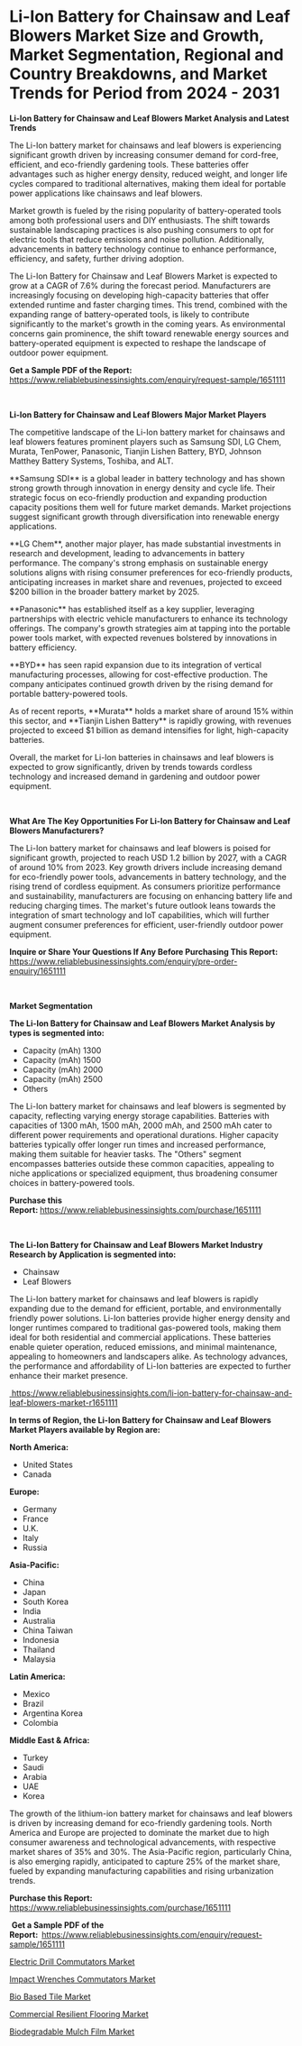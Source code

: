 <p><h1>Li-Ion Battery for Chainsaw and Leaf Blowers Market Size and Growth, Market Segmentation, Regional and Country Breakdowns, and Market Trends for Period from 2024 -  2031</h1></p><p><strong>Li-Ion Battery for Chainsaw and Leaf Blowers Market Analysis and Latest Trends</strong></p>
<p><p>The Li-Ion battery market for chainsaws and leaf blowers is experiencing significant growth driven by increasing consumer demand for cord-free, efficient, and eco-friendly gardening tools. These batteries offer advantages such as higher energy density, reduced weight, and longer life cycles compared to traditional alternatives, making them ideal for portable power applications like chainsaws and leaf blowers. </p><p>Market growth is fueled by the rising popularity of battery-operated tools among both professional users and DIY enthusiasts. The shift towards sustainable landscaping practices is also pushing consumers to opt for electric tools that reduce emissions and noise pollution. Additionally, advancements in battery technology continue to enhance performance, efficiency, and safety, further driving adoption.</p><p>The Li-Ion Battery for Chainsaw and Leaf Blowers Market is expected to grow at a CAGR of 7.6% during the forecast period. Manufacturers are increasingly focusing on developing high-capacity batteries that offer extended runtime and faster charging times. This trend, combined with the expanding range of battery-operated tools, is likely to contribute significantly to the market's growth in the coming years. As environmental concerns gain prominence, the shift toward renewable energy sources and battery-operated equipment is expected to reshape the landscape of outdoor power equipment.</p></p>
<p><strong>Get a Sample PDF of the Report:&nbsp;</strong> <a href="https://www.reliablebusinessinsights.com/enquiry/request-sample/1651111?utm_campaign=75&utm_medium=2&utm_source=Github&utm_content=ia&utm_term=26092024&utm_id=li-ion-battery-for-chainsaw-and-leaf-blowers">https://www.reliablebusinessinsights.com/enquiry/request-sample/1651111</a></p>
<p>&nbsp;</p>
<p><strong>Li-Ion Battery for Chainsaw and Leaf Blowers Major Market Players</strong></p>
<p><p>The competitive landscape of the Li-Ion battery market for chainsaws and leaf blowers features prominent players such as Samsung SDI, LG Chem, Murata, TenPower, Panasonic, Tianjin Lishen Battery, BYD, Johnson Matthey Battery Systems, Toshiba, and ALT. </p><p>**Samsung SDI** is a global leader in battery technology and has shown strong growth through innovation in energy density and cycle life. Their strategic focus on eco-friendly production and expanding production capacity positions them well for future market demands. Market projections suggest significant growth through diversification into renewable energy applications.</p><p>**LG Chem**, another major player, has made substantial investments in research and development, leading to advancements in battery performance. The company's strong emphasis on sustainable energy solutions aligns with rising consumer preferences for eco-friendly products, anticipating increases in market share and revenues, projected to exceed $200 billion in the broader battery market by 2025.</p><p>**Panasonic** has established itself as a key supplier, leveraging partnerships with electric vehicle manufacturers to enhance its technology offerings. The company's growth strategies aim at tapping into the portable power tools market, with expected revenues bolstered by innovations in battery efficiency.</p><p>**BYD** has seen rapid expansion due to its integration of vertical manufacturing processes, allowing for cost-effective production. The company anticipates continued growth driven by the rising demand for portable battery-powered tools.</p><p>As of recent reports, **Murata** holds a market share of around 15% within this sector, and **Tianjin Lishen Battery** is rapidly growing, with revenues projected to exceed $1 billion as demand intensifies for light, high-capacity batteries.</p><p>Overall, the market for Li-Ion batteries in chainsaws and leaf blowers is expected to grow significantly, driven by trends towards cordless technology and increased demand in gardening and outdoor power equipment.</p></p>
<p>&nbsp;</p>
<p><strong>What Are The Key Opportunities For Li-Ion Battery for Chainsaw and Leaf Blowers Manufacturers?</strong></p>
<p><p>The Li-Ion battery market for chainsaws and leaf blowers is poised for significant growth, projected to reach USD 1.2 billion by 2027, with a CAGR of around 10% from 2023. Key growth drivers include increasing demand for eco-friendly power tools, advancements in battery technology, and the rising trend of cordless equipment. As consumers prioritize performance and sustainability, manufacturers are focusing on enhancing battery life and reducing charging times. The market's future outlook leans towards the integration of smart technology and IoT capabilities, which will further augment consumer preferences for efficient, user-friendly outdoor power equipment.</p></p>
<p><strong>Inquire or Share Your Questions If Any Before Purchasing This Report:</strong> <a href="https://www.reliablebusinessinsights.com/enquiry/pre-order-enquiry/1651111?utm_campaign=75&utm_medium=2&utm_source=Github&utm_content=ia&utm_term=26092024&utm_id=li-ion-battery-for-chainsaw-and-leaf-blowers">https://www.reliablebusinessinsights.com/enquiry/pre-order-enquiry/1651111</a></p>
<p>&nbsp;</p>
<p><strong>Market Segmentation</strong></p>
<p><strong>The Li-Ion Battery for Chainsaw and Leaf Blowers Market Analysis by types is segmented into:</strong></p>
<p><ul><li>Capacity (mAh) 1300</li><li>Capacity (mAh) 1500</li><li>Capacity (mAh) 2000</li><li>Capacity (mAh) 2500</li><li>Others</li></ul></p>
<p><p>The Li-Ion battery market for chainsaws and leaf blowers is segmented by capacity, reflecting varying energy storage capabilities. Batteries with capacities of 1300 mAh, 1500 mAh, 2000 mAh, and 2500 mAh cater to different power requirements and operational durations. Higher capacity batteries typically offer longer run times and increased performance, making them suitable for heavier tasks. The "Others" segment encompasses batteries outside these common capacities, appealing to niche applications or specialized equipment, thus broadening consumer choices in battery-powered tools.</p></p>
<p><strong>Purchase this Report:&nbsp;</strong><a href="https://www.reliablebusinessinsights.com/purchase/1651111?utm_campaign=75&utm_medium=2&utm_source=Github&utm_content=ia&utm_term=26092024&utm_id=li-ion-battery-for-chainsaw-and-leaf-blowers">https://www.reliablebusinessinsights.com/purchase/1651111</a></p>
<p>&nbsp;</p>
<p><strong>The Li-Ion Battery for Chainsaw and Leaf Blowers Market Industry Research by Application is segmented into:</strong></p>
<p><ul><li>Chainsaw</li><li>Leaf Blowers</li></ul></p>
<p><p>The Li-Ion battery market for chainsaws and leaf blowers is rapidly expanding due to the demand for efficient, portable, and environmentally friendly power solutions. Li-Ion batteries provide higher energy density and longer runtimes compared to traditional gas-powered tools, making them ideal for both residential and commercial applications. These batteries enable quieter operation, reduced emissions, and minimal maintenance, appealing to homeowners and landscapers alike. As technology advances, the performance and affordability of Li-Ion batteries are expected to further enhance their market presence.</p></p>
<p><a href="https://www.reliablebusinessinsights.com/li-ion-battery-for-chainsaw-and-leaf-blowers-market-r1651111?utm_campaign=75&utm_medium=2&utm_source=Github&utm_content=ia&utm_term=26092024&utm_id=li-ion-battery-for-chainsaw-and-leaf-blowers">&nbsp;https://www.reliablebusinessinsights.com/li-ion-battery-for-chainsaw-and-leaf-blowers-market-r1651111</a></p>
<p><strong>In terms of Region, the Li-Ion Battery for Chainsaw and Leaf Blowers Market Players available by Region are:</strong></p>
<p>
    <p> <strong> North America: </strong>
        <ul>
            <li>United States</li>
            <li>Canada</li>
        </ul>
        </p> 
    <p> <strong> Europe: </strong>
        <ul>
            <li>Germany</li>
            <li>France</li>
            <li>U.K.</li>
            <li>Italy</li>
            <li>Russia</li>
        </ul>
        </p> 
    <p> <strong> Asia-Pacific: </strong>
        <ul>
            <li>China</li>
            <li>Japan</li>
            <li>South Korea</li>
            <li>India</li>
            <li>Australia</li>
            <li>China Taiwan</li>
            <li>Indonesia</li>
            <li>Thailand</li>
            <li>Malaysia</li>
        </ul>
        </p> 
    <p> <strong> Latin America: </strong>
        <ul>
            <li>Mexico</li>
            <li>Brazil</li>
            <li>Argentina Korea</li>
            <li>Colombia</li>
        </ul>
        </p> 
    <p> <strong> Middle East & Africa: </strong>
        <ul>
            <li>Turkey</li>
            <li>Saudi</li>
            <li>Arabia</li>
            <li>UAE</li>
            <li>Korea</li>
        </ul>
    </p>
    </p>
<p><p>The growth of the lithium-ion battery market for chainsaws and leaf blowers is driven by increasing demand for eco-friendly gardening tools. North America and Europe are projected to dominate the market due to high consumer awareness and technological advancements, with respective market shares of 35% and 30%. The Asia-Pacific region, particularly China, is also emerging rapidly, anticipated to capture 25% of the market share, fueled by expanding manufacturing capabilities and rising urbanization trends.</p></p>
<p><strong>Purchase this Report: </strong><a href="https://www.reliablebusinessinsights.com/purchase/1651111?utm_campaign=75&utm_medium=2&utm_source=Github&utm_content=ia&utm_term=26092024&utm_id=li-ion-battery-for-chainsaw-and-leaf-blowers">https://www.reliablebusinessinsights.com/purchase/1651111</a></p>
<p>&nbsp;<strong>Get a Sample PDF of the Report:&nbsp;&nbsp;</strong><a href="https://www.reliablebusinessinsights.com/enquiry/request-sample/1651111?utm_campaign=75&utm_medium=2&utm_source=Github&utm_content=ia&utm_term=26092024&utm_id=li-ion-battery-for-chainsaw-and-leaf-blowers">https://www.reliablebusinessinsights.com/enquiry/request-sample/1651111</a></p>
<p><strong></strong></p>
<p><p><a href="https://github.com/LeaJustin54/Market-Research-Report-List-1/blob/main/electric-drill-commutators-market.md?utm_campaign=75&utm_medium=2&utm_source=Github&utm_content=ia&utm_term=26092024&utm_id=li-ion-battery-for-chainsaw-and-leaf-blowers">Electric Drill Commutators Market</a></p><p><a href="https://github.com/ArnisaBaku06/Market-Research-Report-List-1/blob/main/impact-wrenches-commutators-market.md?utm_campaign=75&utm_medium=2&utm_source=Github&utm_content=ia&utm_term=26092024&utm_id=li-ion-battery-for-chainsaw-and-leaf-blowers">Impact Wrenches Commutators Market</a></p><p><a href="https://issuu.com/reportprime-2/docs/bio-based-tile-market-size-2030.ppt_ce684f85a86077?utm_campaign=75&utm_medium=2&utm_source=Github&utm_content=ia&utm_term=26092024&utm_id=li-ion-battery-for-chainsaw-and-leaf-blowers">Bio Based Tile Market</a></p><p><a href="https://issuu.com/reportprime-2/docs/commercial-resilient-flooring-marke_77f6d7cf237ac4?utm_campaign=75&utm_medium=2&utm_source=Github&utm_content=ia&utm_term=26092024&utm_id=li-ion-battery-for-chainsaw-and-leaf-blowers">Commercial Resilient Flooring Market</a></p><p><a href="https://www.linkedin.com/pulse/biodegradable-mulch-film-market-trends-strategic-insights-2024-tfrwc?utm_campaign=75&utm_medium=2&utm_source=Github&utm_content=ia&utm_term=26092024&utm_id=li-ion-battery-for-chainsaw-and-leaf-blowers">Biodegradable Mulch Film Market</a></p></p>